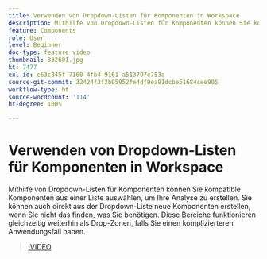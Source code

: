 ```yaml
---
title: Verwenden von Dropdown-Listen für Komponenten in Workspace
description: Mithilfe von Dropdown-Listen für Komponenten können Sie kompatible Komponenten aus einer Liste auswählen, um Ihre Analyse zu erstellen. Sie können auch direkt aus der Dropdown-Liste neue Komponenten erstellen, wenn Sie nicht das finden, was Sie benötigen. Diese Bereiche funktionieren gleichzeitig weiterhin als Drop-Zonen, falls Sie einen komplizierteren Anwendungsfall haben.
feature: Components
role: User
level: Beginner
doc-type: feature video
thumbnail: 332601.jpg
kt: 7477
exl-id: e63c845f-7160-4fb4-9161-a513797e753a
source-git-commit: 32424f3f2b05952fe4df9ea91dcbe51684cee905
workflow-type: ht
source-wordcount: '114'
ht-degree: 100%

---
```


# Verwenden von Dropdown-Listen für Komponenten in Workspace

Mithilfe von Dropdown-Listen für Komponenten können Sie kompatible Komponenten aus einer Liste auswählen, um Ihre Analyse zu erstellen. Sie können auch direkt aus der Dropdown-Liste neue Komponenten erstellen, wenn Sie nicht das finden, was Sie benötigen. Diese Bereiche funktionieren gleichzeitig weiterhin als Drop-Zonen, falls Sie einen komplizierteren Anwendungsfall haben.

>[!VIDEO](https://video.tv.adobe.com/v/332601/?quality=12&learn=on)
